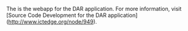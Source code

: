 The is the webapp for the DAR application. For more information, visit [Source Code Development for the DAR application] 
(http://www.ictedge.org/node/949).